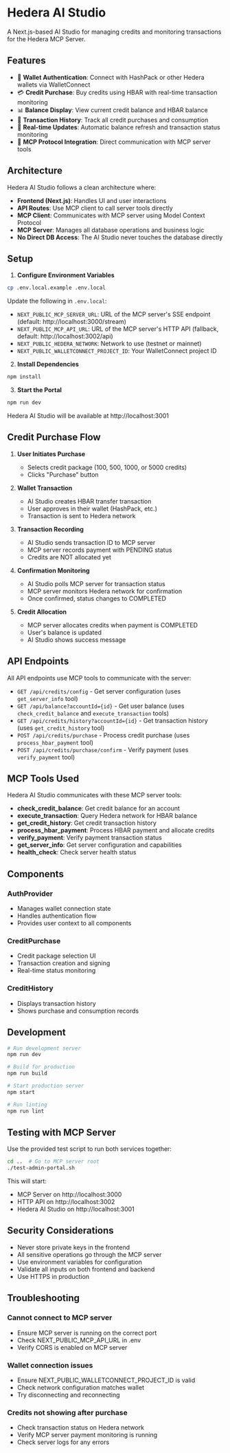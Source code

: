 # Hedera AI Studio

A Next.js-based AI Studio for managing credits and monitoring transactions for the Hedera MCP Server.

## Features

- 🔐 **Wallet Authentication**: Connect with HashPack or other Hedera wallets via WalletConnect
- 💳 **Credit Purchase**: Buy credits using HBAR with real-time transaction monitoring
- 📊 **Balance Display**: View current credit balance and HBAR balance
- 📜 **Transaction History**: Track all credit purchases and consumption
- 🔄 **Real-time Updates**: Automatic balance refresh and transaction status monitoring
- 🔌 **MCP Protocol Integration**: Direct communication with MCP server tools

## Architecture

Hedera AI Studio follows a clean architecture where:
- **Frontend (Next.js)**: Handles UI and user interactions
- **API Routes**: Use MCP client to call server tools directly
- **MCP Client**: Communicates with MCP server using Model Context Protocol
- **MCP Server**: Manages all database operations and business logic
- **No Direct DB Access**: The AI Studio never touches the database directly

## Setup

1. **Configure Environment Variables**

```bash
cp .env.local.example .env.local
```

Update the following in `.env.local`:
- `NEXT_PUBLIC_MCP_SERVER_URL`: URL of the MCP server's SSE endpoint (default: http://localhost:3000/stream)
- `NEXT_PUBLIC_MCP_API_URL`: URL of the MCP server's HTTP API (fallback, default: http://localhost:3002/api)
- `NEXT_PUBLIC_HEDERA_NETWORK`: Network to use (testnet or mainnet)
- `NEXT_PUBLIC_WALLETCONNECT_PROJECT_ID`: Your WalletConnect project ID

2. **Install Dependencies**

```bash
npm install
```

3. **Start the Portal**

```bash
npm run dev
```

Hedera AI Studio will be available at http://localhost:3001

## Credit Purchase Flow

1. **User Initiates Purchase**
   - Selects credit package (100, 500, 1000, or 5000 credits)
   - Clicks "Purchase" button

2. **Wallet Transaction**
   - AI Studio creates HBAR transfer transaction
   - User approves in their wallet (HashPack, etc.)
   - Transaction is sent to Hedera network

3. **Transaction Recording**
   - AI Studio sends transaction ID to MCP server
   - MCP server records payment with PENDING status
   - Credits are NOT allocated yet

4. **Confirmation Monitoring**
   - AI Studio polls MCP server for transaction status
   - MCP server monitors Hedera network for confirmation
   - Once confirmed, status changes to COMPLETED

5. **Credit Allocation**
   - MCP server allocates credits when payment is COMPLETED
   - User's balance is updated
   - AI Studio shows success message

## API Endpoints

All API endpoints use MCP tools to communicate with the server:

- `GET /api/credits/config` - Get server configuration (uses `get_server_info` tool)
- `GET /api/balance?accountId={id}` - Get user balance (uses `check_credit_balance` and `execute_transaction` tools)
- `GET /api/credits/history?accountId={id}` - Get transaction history (uses `get_credit_history` tool)
- `POST /api/credits/purchase` - Process credit purchase (uses `process_hbar_payment` tool)
- `POST /api/credits/purchase/confirm` - Verify payment (uses `verify_payment` tool)

## MCP Tools Used

Hedera AI Studio communicates with these MCP server tools:

- **check_credit_balance**: Get credit balance for an account
- **execute_transaction**: Query Hedera network for HBAR balance
- **get_credit_history**: Get credit transaction history
- **process_hbar_payment**: Process HBAR payment and allocate credits
- **verify_payment**: Verify payment transaction status
- **get_server_info**: Get server configuration and capabilities
- **health_check**: Check server health status

## Components

### AuthProvider
- Manages wallet connection state
- Handles authentication flow
- Provides user context to all components

### CreditPurchase
- Credit package selection UI
- Transaction creation and signing
- Real-time status monitoring

### CreditHistory
- Displays transaction history
- Shows purchase and consumption records

## Development

```bash
# Run development server
npm run dev

# Build for production
npm run build

# Start production server
npm start

# Run linting
npm run lint
```

## Testing with MCP Server

Use the provided test script to run both services together:

```bash
cd ..  # Go to MCP server root
./test-admin-portal.sh
```

This will start:
- MCP Server on http://localhost:3000
- HTTP API on http://localhost:3002
- Hedera AI Studio on http://localhost:3001

## Security Considerations

- Never store private keys in the frontend
- All sensitive operations go through the MCP server
- Use environment variables for configuration
- Validate all inputs on both frontend and backend
- Use HTTPS in production

## Troubleshooting

### Cannot connect to MCP server
- Ensure MCP server is running on the correct port
- Check NEXT_PUBLIC_MCP_API_URL in .env
- Verify CORS is enabled on MCP server

### Wallet connection issues
- Ensure NEXT_PUBLIC_WALLETCONNECT_PROJECT_ID is valid
- Check network configuration matches wallet
- Try disconnecting and reconnecting

### Credits not showing after purchase
- Check transaction status on Hedera network
- Verify MCP server payment monitoring is running
- Check server logs for any errors